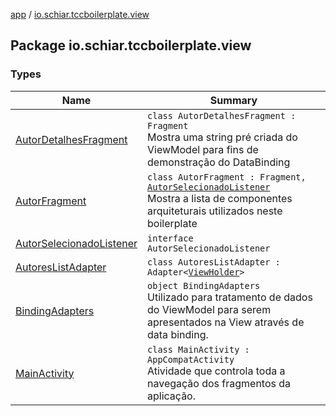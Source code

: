 [app](../index.md) / [io.schiar.tccboilerplate.view](./index.md)

## Package io.schiar.tccboilerplate.view

### Types

| Name | Summary |
|---|---|
| [AutorDetalhesFragment](-autor-detalhes-fragment/index.md) | `class AutorDetalhesFragment : Fragment`<br>Mostra uma string pré criada do ViewModel para fins de demonstração do DataBinding |
| [AutorFragment](-autor-fragment/index.md) | `class AutorFragment : Fragment, `[`AutorSelecionadoListener`](-autor-selecionado-listener/index.md)<br>Mostra a lista de componentes arquiteturais utilizados neste boilerplate |
| [AutorSelecionadoListener](-autor-selecionado-listener/index.md) | `interface AutorSelecionadoListener` |
| [AutoresListAdapter](-autores-list-adapter/index.md) | `class AutoresListAdapter : Adapter<`[`ViewHolder`](-autores-list-adapter/-view-holder/index.md)`>` |
| [BindingAdapters](-binding-adapters/index.md) | `object BindingAdapters`<br>Utilizado para tratamento de dados do ViewModel para serem apresentados na View através de data binding. |
| [MainActivity](-main-activity/index.md) | `class MainActivity : AppCompatActivity`<br>Atividade que controla toda a navegação dos fragmentos da aplicação. |

